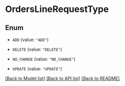 # OrdersLineRequestType

## Enum


* `ADD` (value: `"ADD"`)

* `DELETE` (value: `"DELETE"`)

* `NO_CHANGE` (value: `"NO_CHANGE"`)

* `UPDATE` (value: `"UPDATE"`)


[[Back to Model list]](../README.md#documentation-for-models) [[Back to API list]](../README.md#documentation-for-api-endpoints) [[Back to README]](../README.md)


